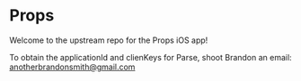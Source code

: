 Props
=====

Welcome to the upstream repo for the Props iOS app!

To obtain the applicationId and clienKeys for Parse, shoot Brandon an email: anotherbrandonsmith@gmail.com

